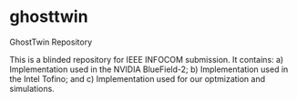 # ghosttwin
GhostTwin Repository

This is a blinded repository for IEEE INFOCOM submission. It contains: 
a) Implementation used in the NVIDIA BlueField-2; b) Implementation used in the Intel Tofino; and c) Implementation used for our optmization and simulations. 
